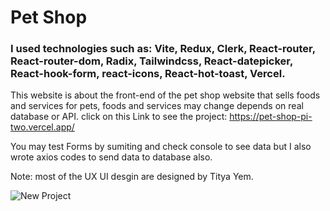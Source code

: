 # Pet Shop

### I used technologies such as: Vite, Redux, Clerk, React-router, React-router-dom, Radix, Tailwindcss, React-datepicker, React-hook-form, react-icons, React-hot-toast, Vercel.

This website is about the front-end of the pet shop website that sells foods and services for pets, foods and services may change depends on real database or API. click on this Link to see the project: https://pet-shop-pi-two.vercel.app/

You may test Forms by sumiting and check console to see data but I also wrote axios codes to send data to database also.

Note: most of the UX UI desgin are designed by Titya Yem.




![New Project](https://github.com/user-attachments/assets/8b190fc0-54c8-4b61-a18b-5ba8c5b5f3b1)
